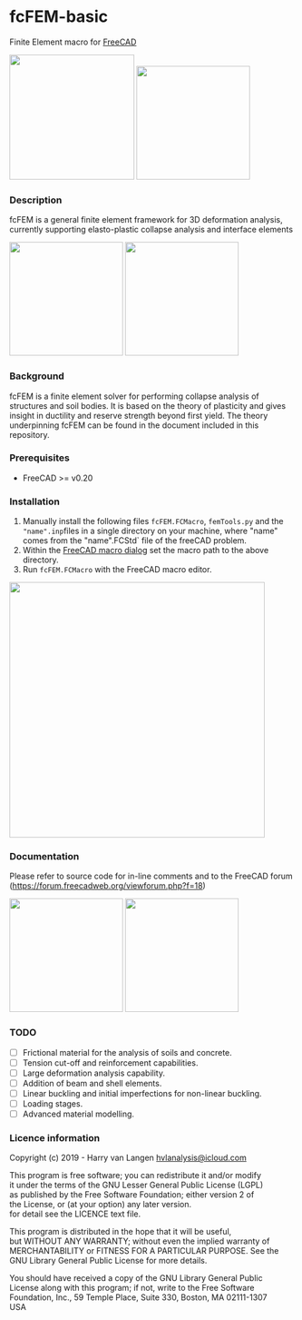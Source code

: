 # fcFEM-basic
Finite Element macro for [FreeCAD](https://freecad.org)

<img src="https://user-images.githubusercontent.com/35259498/55271886-bec9d500-52b4-11e9-936c-122f9072406d.png" height="220"/> <img src="https://user-images.githubusercontent.com/35259498/55271882-bd98a800-52b4-11e9-912f-b319b0c0694f.png" height="200"/>

### Description
fcFEM is a general finite element framework for 3D deformation analysis, currently supporting elasto-plastic collapse analysis and interface elements

<img src="https://user-images.githubusercontent.com/35259498/55271898-c2f5f280-52b4-11e9-89a4-a8899e6b0976.png" height="200"/> <img src="https://user-images.githubusercontent.com/35259498/55271891-c0939880-52b4-11e9-9353-ed804a4bf2bc.png" height="200"/>

### Background
fcFEM is a finite element solver for performing collapse analysis of structures and soil bodies. It is based on the theory of plasticity and gives insight in ductility and reserve strength beyond first yield. The theory underpinning fcFEM can be found in the document included in this repository.


### Prerequisites
* FreeCAD >= v0.20


### Installation
1. Manually install the following files `fcFEM.FCMacro`, `femTools.py` and the `"name".inp`files in a single directory on your machine, where "name" comes from the "name".FCStd` file of the freeCAD problem.  
1. Within the [FreeCAD macro dialog](https://wiki.freecad.org/Macros) set the macro path to the above directory.  
1. Run `fcFEM.FCMacro` with the FreeCAD macro editor. 

<img src="https://user-images.githubusercontent.com/35259498/55271895-c1c4c580-52b4-11e9-9427-e643a688b36d.jpg" width="450"/>

### Documentation
Please refer to source code for in-line comments and to the FreeCAD forum (https://forum.freecadweb.org/viewforum.php?f=18)

<img src="https://user-images.githubusercontent.com/35259498/55271897-c25d5c00-52b4-11e9-986d-76669f87216d.jpg" height="200"/> <img src="https://user-images.githubusercontent.com/35259498/55271896-c1c4c580-52b4-11e9-96b6-f5846bb35fb1.png" height="200"/>

### TODO

- [ ] Frictional material for the analysis of soils and concrete.
- [ ] Tension cut-off and reinforcement capabilities.
- [ ] Large deformation analysis capability.
- [ ] Addition of beam and shell elements.
- [ ] Linear buckling and initial imperfections for non-linear buckling.
- [ ] Loading stages.
- [ ] Advanced material modelling.

### Licence information

Copyright (c) 2019 - Harry van Langen <hvlanalysis@icloud.com>  


This program is free software; you can redistribute it and/or modify  
it under the terms of the GNU Lesser General Public License (LGPL)    
as published by the Free Software Foundation; either version 2 of     
the License, or (at your option) any later version.                   
for detail see the LICENCE text file.                                 
                                                                         
This program is distributed in the hope that it will be useful,       
but WITHOUT ANY WARRANTY; without even the implied warranty of        
MERCHANTABILITY or FITNESS FOR A PARTICULAR PURPOSE.  See the         
GNU Library General Public License for more details.                  
                                                                         
You should have received a copy of the GNU Library General Public     
License along with this program; if not, write to the Free Software   
Foundation, Inc., 59 Temple Place, Suite 330, Boston, MA  02111-1307  
USA                                                                   

